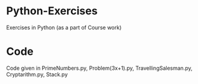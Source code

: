 # Python-Exercises

Exercises in Python (as a part of Course work)

# Code

Code given in PrimeNumbers.py, Problem(3x+1).py, TravellingSalesman.py, Cryptarithm.py, Stack.py



